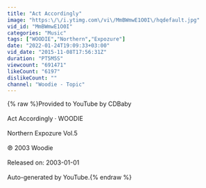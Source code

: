 ```yaml
---
title: "Act Accordingly"
image: "https:\/\/i.ytimg.com\/vi\/MmBWmwE1O0I\/hqdefault.jpg"
vid_id: "MmBWmwE1O0I"
categories: "Music"
tags: ["WOODIE","Northern","Expozure"]
date: "2022-01-24T19:09:33+03:00"
vid_date: "2015-11-08T17:56:31Z"
duration: "PT5M5S"
viewcount: "691471"
likeCount: "6197"
dislikeCount: ""
channel: "Woodie - Topic"
---
```

{% raw %}Provided to YouTube by CDBaby<br /><br />Act Accordingly · WOODIE<br /><br />Northern Expozure Vol.5<br /><br />℗ 2003 Woodie<br /><br />Released on: 2003-01-01<br /><br />Auto-generated by YouTube.{% endraw %}
